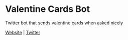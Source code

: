 # Valentine Cards Bot
Twitter bot that sends valentine cards when asked nicely


[Website](https://valentine.balbona.me/) | [Twitter](https://twitter.com/ValentineCardsB/)
